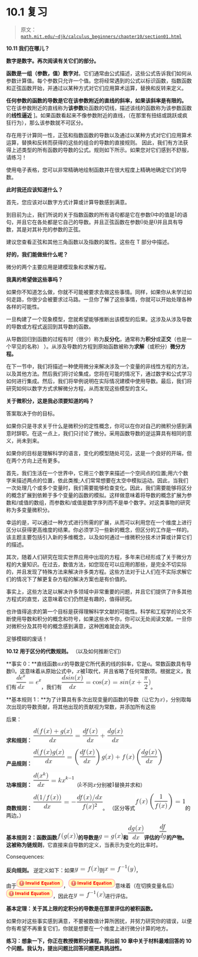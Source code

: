 # 10.1 复习

> 原文： [`math.mit.edu/~djk/calculus_beginners/chapter10/section01.html`](http://math.mit.edu/~djk/calculus_beginners/chapter10/section01.html)

**10.11 我们在哪儿？**

**数字是数字。再次阅读有关它们的部分。**

**函数是一组（参数，值）数字对**。它们通常由公式描述，这些公式告诉我们如何从参数计算值。每个参数只允许一个值。您将经常遇到的公式以标识函数，指数函数和正弦函数开始，并通过以某种方式对它们应用算术运算，替换和反转来定义。

**任何参数的函数的导数是它在该参数附近的直线的斜率，如果该斜率是有限的。** 它在该参数附近的直线称为**该参数**处函数的切线，描述该线的函数称为该参数函数的**线性逼近** ]。如果函数看起来不像参数附近的直线，（在那里有扭结或跳跃或疯狂行为），那么该参数就不可区分。

存在用于计算同一性，正弦和指数函数的导数以及通过以某种方式对它们应用算术运算，替换和反转而获得的这些的组合的导数的直接规则。
因此，我们有方法获得上述类型的所有函数的导数的公式。规则如下所示。如果您对它们感到不舒服，请练习！

使用电子表格，您可以非常精确地绘制函数并在很大程度上精确地确定它们的导数。

**此时我还应该知道什么？**

首先，您应该对以数字方式计算或计算导数感到满意。

到目前为止，我们所说的关于指数函数的所有语句都是它在参数![](img/tex-cfcd208495d565ef66e7dff9f98764da.gif)中的值是![](img/tex-c4ca4238a0b923820dcc509a6f75849b.gif)的语句，并且它在各处都是它自己的导数。并且正弦函数在参数![](img/tex-cfcd208495d565ef66e7dff9f98764da.gif)处是![](img/tex-cfcd208495d565ef66e7dff9f98764da.gif)并且具有导数，其是对其补充的参数的正弦。

建议您查看正弦和其他三角函数以及指数的属性。这些在 T 部分中描述。

**好的，我们能做些什么呢？**

微分的两个主要应用是建模现象和求解方程。

**我真的希望做这些事吗？**

如果你不知道怎么做，你就不可能被要求去做这些事情。同样，如果你从未学过如何走路，你很少会被要求过马路。一旦你了解了这些事情，你就可以开始处理各种各样的可能性。

一旦构建了一个现象模型，您就希望能够推断出该模型的后果。这涉及从涉及导数的导数或方程式返回到其导数的函数。

从导数回归到函数的过程有时（很少）称为**反分化**，通常称为**积分**或**正交**（也是一个罕见的名称） ）。从涉及导数的方程到原始函数被称为**求解**（或积分）**微分方程。**

在下一节中，我们将描述一种使用微分来解决涉及一个变量的非线性方程的方法，以及其他方法。然后我们将讨论集成，您将在可能的情况下，通过数字和公式学习如何进行集成。然后，我们将举例说明在实际情况建模中使用导数。最后，我们将研究如何以数字方式求解微分方程，从而发现这些模型的含义。

**关于微积分，这是我必须要知道的吗？**

答案取决于你的目标。

如果你只是寻求关于什么是微积分的定性概念，你可以在你对自己的微积分感到满意​​时辞职。在这一点上，我们只讨论了微分。采用函数导数的逆运算具有相同的意义，尚未到来。

如果你的目标是理解科学的语言，变化的模型随处可见，这是一个良好的开端，但在两个方向上还有更多。

首先，我们生活在一个世界中，它用三个数字来描述一个空间点的位置;用六个数字来描述两点的位置，依此类推;人们常常想要在太空中模拟运动。因此，当我们一次处理几个或多个变量时，我们需要能够检查变化。因此，我们需要能够将区分的概念扩展到依赖于多个变量的函数的模拟。这样做意味着将导数的概念扩展为参数和/或值的数组，而参数和/或值是数字序列而不是单个数字。对这类事物的研究称为多变量微积分。

幸运的是，可以通过一种方式进行所需的扩展，从而可以利用您在一个维度上进行区分以获得更高维度的结果。你必须学习一些新的概念，但区分的工作是一样的。该主题主要包括引入新的多维概念，以及如何通过一维微积分技术计算或计算它们的描述。

其次，随着人们研究在现实世界应用中出现的方程，多年来已经形成了关于微分方程的大量知识。在过去，数值方法，如您现在可以应用的那些，是完全不切实际的，并且发现了特殊方法来解决许多类方程。这些方法对于让人们在不实际求解它们的情况下了解更复杂方程的解决方案也是有价值的。

事实上，这些方法足以解决许多领域中非常重要的问题，并且它们提供了许多其他方程式的直觉，这意味着它们仍然是有趣的，值得研究。

也许值得追求的第一个目标是获得理解科学文献的可能性。科学和工程学的论文不断使用导数和积分的概念和符号，如果这些水牛你，你可以无处阅读文献。一旦你对微积分及其符号的概念感到满意，这种困难就会消失。

足够模糊的废话！

**10.12 用于区分的代数规则。** （以及如何推断它们）

**事实 0：**直线函数![](img/tex-9cea1e2473aaf49955fa34faac95b3e7.gif)的导数是它所代表的线的斜率，它是![](img/tex-0cc175b9c0f1b6a831c399e269772661.gif)。常数函数具有导数![](img/tex-cfcd208495d565ef66e7dff9f98764da.gif)。这意味着从原始公式中，![](img/tex-9dd4e461268c8034f5c8564e155c67a6.gif)被![](img/tex-c4ca4238a0b923820dcc509a6f75849b.gif)取代，并且省略了任何常数项。根据定义，我们有![](img/tex-0457851b37cd7471ea8fe63f1866c428.gif)，我们有![](img/tex-f7b3aae6005556a80726d25b4c304491.gif)。

**基本规则 1：**为了计算具有多次出现变量的函数的导数（让它为![](img/tex-9dd4e461268c8034f5c8564e155c67a6.gif)），分别取每次出现的导数贡献，将其他出现的贡献视为常数，并添加所有这些

后果：

**求和规则：** ![](img/tex-ce878e228dfae386712556e69d709df0.gif)

**产品规则：** ![](img/tex-dc16509ec883509c4edfe2bb84af464e.gif)

**功率规则：** ![](img/tex-05a02757d88d7600d20d39301542adec.gif)（![](img/tex-8ce4b16b22b58894aa86c421e8759df3.gif)不同![](img/tex-9dd4e461268c8034f5c8564e155c67a6.gif)分别被![](img/tex-c4ca4238a0b923820dcc509a6f75849b.gif)替换并求和）

**商数规则：** ![](img/tex-07a7bfa35a00d7da15b0cd2f7fd49fb5.gif)。 （区分等式![](img/tex-e8b3873428e0b21d5930e579d472d8ab.gif)的两边。）

**基本规则 2：**函数函数![](img/tex-8bc3a7e80988236e8f017205f413461c.gif)的导数是![](img/tex-a54601fb5dc83822e0734bd394b5a1a5.gif)和![](img/tex-befa1b1238445275df0545b554aed141.gif)评估的![](img/tex-be29645cc0ac5de5330de75d4c148722.gif)的产物。这被称为**链规则**，它直接来自导数的定义，当表示为变化的比率时。

Consequences:

**反向规则。** 逆定义如下：如果![](img/tex-fd91c508f91c2c84498680bd337c1d7a.gif)则![](img/tex-d8ff1a67d66cf8a3eed56f2362cf28c3.gif)，

由于![](img/tex-c5ea980d1c7e23bcdb3de21764987d03.gif)，![](img/tex-7c8d4e25cbfae2105ee0cc5118236bfd.gif)意味着（在切换变量名后）![](img/tex-cb8b70219d53b0f30cfd6130b106fa1f.gif)，因此在![](img/tex-ed9f27b1985462e6a73fb994ba1a1466.gif)进行评估。

**基本定理：关于其上限的定积分的导数是在那里评估的被积函数。**

如果你对这些事实感到满意，不要被数值计算所困扰，并努力研究你的错误，以便你有希望不再重复它们，你就是想要在一个维度上进行微分计算的地方。

**练习：想象一下，你正在教授微积分课程。列出前 10 章中关于材料最难回答的 10 个问题。我认为，提出问题比回答问题更具挑战性。**